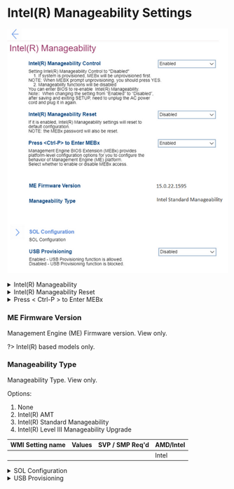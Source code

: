 # Intel(R) Manageability Settings #

![](./img/intelmanageability.png)

<details><summary>Intel(R) Manageability</summary>

Options:

1. **Enabled** – Default. 
2. Disabled.

?> When `Disabled`:<br>    a. If system is provisioned, MEBx (Management Engine BIOS Extension) will be unprovisioned first.<br>    b. Manageability functions will be disabled. You can enter BIOS to re-enable Intel(R) Manageability.<br>

!> When changing from `Enabled` to `Disabled`, after saving and existing SETUP, you need to unplug the AC power cord and plug it in again.


| WMI Setting name | Values | SVP / SMP Req'd | AMD/Intel |
|:---|:---|:---|:---|
| ManageabilityControl | Disabled,Enabled | yes | Intel |
</details>


<details><summary>Intel(R) Manageability Reset</summary>
Options:

1. Enabled.
2. **Disabled** – Default. 

!> When `Enabled`, Intel(R) Manageability settings will reset to default configuration.<br> The MEBx password will also be reset.<br>

| WMI Setting name | Values | SVP / SMP Req'd | AMD/Intel |
|:---|:---|:---|:---|
|  |  | yes | Intel |
</details>


<details><summary>Press < Ctrl-P > to Enter MEBx</summary>

?> Management Engine BIOS Extension (MEBx) provides platform-level configuration options for you to configure the behavior of Management Engine (ME) platform.

Options:

1. **Enabled** – Default.
2. Disabled. 

| WMI Setting name | Values | SVP / SMP Req'd | AMD/Intel |
|:---|:---|:---|:---|
| CtrlPEnterMEBx | Disabled,Enabled | yes | Intel |
</details>


### ME Firmware Version ###

Management Engine (ME) Firmware version. View only.

?> Intel(R) based models only.

### Manageability Type ###

Manageability Type. View only.

Options:

1. None
2. Intel(R) AMT
3. Intel(R) Standard Manageability
4. Intel(R) Level III Manageability Upgrade

| WMI Setting name | Values | SVP / SMP Req'd | AMD/Intel |
|:---|:---|:---|:---|
|  |  |  | Intel |
</details>


<details><summary>SOL Configuration</summary>

SOL (Serial over LAN) configuration group of settings.<br>

![](./img/solconfig.png)

<details><summary>Console Type</summary>

Options:

1. VT100
2. VT100-8bit
3. PC-ANSI-7bit
4. PC-ANSI
5. **VT100+** – Default.
6. VT-UTF8
7. ASCII

| WMI Setting name | Values | SVP / SMP Req'd | AMD/Intel |
|:---|:---|:---|:---|
| SOLConfiguration | VT100,VT100-8bit,PC-ANSI-7bit,PC-ANSI,VT100+,VT-UTF8,ASCII | yes | Intel |

</details>

</details>

<details><summary>USB Provisioning </summary>

Options:

1. Enabled.
2. **Disabled** - Default.

| WMI Setting name | Values | SVP / SMP Req'd | AMD/Intel |
|:---|:---|:---|:---|
| USBProvisioning | Disabled,Enabled | yes | Intel |
</details>